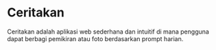# Ceritakan
Ceritakan adalah aplikasi web sederhana dan intuitif di mana pengguna dapat berbagi pemikiran atau foto berdasarkan prompt harian.
